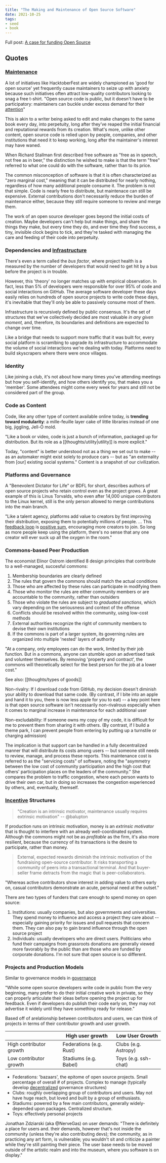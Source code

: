 ```yaml
---
title: "The Making and Maintenance of Open Source Software"
date: 2021-10-25
tags:
- seed
- book
---
```


Full post: [A case for funding Open Source](posts/paid-open-source.md)

## Quotes
### [Maintenance](thoughts/creation%20vs%20maintenance.md)
A lot of initiatives like HacktoberFest are widely championed as 'good for open source' yet frequently cause maintainers to seize up with anxiety because such initiatives often attract low-quality contributors looking to snag a free t-shirt. "Open source code is public, but it doesn't have to be participatory: maintainers can buckle under excess demand for their [attention](thoughts/attention%20economy.md)"

This is akin to a writer being asked to edit and make changes to the same book every day, into perpetuity, long after they’ve reaped the initial financial and reputational rewards from its creation. What's more, unlike other content, open source code is relied upon by people, companies, and other institutions that need it to keep working, long after the maintainer's interest may have waned.

When Richard Stallman first described free software as "free as in speech, not free as in beer," the distinction he wished to make is that the term "free" referred to what one could do with the software, rather than to its price.

The common misconception of software is that it is often characterized as "zero marginal cost," meaning that it can be distributed for nearly nothing, regardless of how many additional people consume it. The problem is not that simple. Code is nearly free to distribute, but maintenace can still be expensive. External contributions don't necessarily reduce the burden of maintenance either, because they still require someone to review and merge them.

The work of an open source developer goes beyond the initial costs of creation. Maybe developers can't help but make things, and share the things they make, but every time they do, and ever time they find success, a tiny, invisible clock begins to tick, and they're tasked with managing the care and feeding of their code into perpetuity.

### Dependencies and [Infrastructure](thoughts/infrastructure.md)
There's even a term called the *bus factor*, where project health is a measured by the number of developers that would need to get hit by a bus before the project is in trouble.

However, this 'theory' no longer matches up with empirical observation. In fact, less than 5% of developers were responsible for over 95% of code and social interactions on GitHub. The average software developer these days easily relies on hundreds of open source projects to write code these days, it's inevitable that they'll only be able to passively consume most of them.

Infrastructure is recursively defined by public consensus. It's the set of structures that we've collectively decided are most valuable *in any given moment,* and, therefore, its boundaries and definitions are expected to change over time.

Like a bridge that needs to support more traffic that it was built for, every social platform is scramlbing to upgrade its infrastructure to accommodate the volume of social interactions we're dealing with today. Platforms need to build skyscrapers where there were once villages.

### Identity
Like joining a club, it's not about how many times you've attending meetings but how you self-identify, and how others identify you, that makes you a 'member'. Some attendees might come every week for years and still not be considered part of the group.

### Code as Content
Code, like any other type of content available online today, is **trending toward modularity**: a mille-feuille layer cake of little libraries instead of one big, jiggling, Jell-O mold.

"Like a book or video, code is just a bunch of information, packaged up for distribution. But its role as a [[thoughts/utility|utility]] is more explicit."

Today, "content" is better understood not as a thing we set out to make -- as an automaker might exist solely to produce cars -- but as "an externality from [our] existing social systems." Content is a snapshot of our civilization.

### Platforms and Governance
A "Benevolent Dictator for Life" or BDFL for short, describes authors of open source projects who retain control even as the project grows. A great example of this is Linus Torvalds, who even after 14,000 unique contributors to the Linux kernel, still is the only person allowed to merge contributions into the main branch.

"Like a talent agency, platforms add value to creators by first improving their *distribution*, exposing them to potentially millions of people. ... This [feedback loop](thoughts/feedback%20loops.md) is [positive sum](thoughts/positive%20sum.md), encouraging more creators to join. So long as more people keep using the platform, there's no sense that any one creator will ever suck up all the oxygen in the room."

###  Commons-based Peer Production
The economist Elinor Ostrom identified 8 design principles that contribute to a well-managed, succesful commons:
1. Membership boundaries are clearly defined
2. The rules that govern the commons should match the actual conditions
3. Those who are affected by these rules can participate in modifying them
4. Those who monitor the rules are either community members or are accountable to the community, rather than outsiders
5. Those who violate the rules are subject to *graduated sanctions*, which vary depending on the seriousness and context of the offense
6. Conflicts should be resolved within the community, using low-cost methods
7. External authorities recognize the right of community members to devise their own institutions
8. If the commons is part of a larger system, its governing rules are organized into multiple 'nested' layers of authority

"At a company, only employees can do the work, limited by their job function. But in a commons, anyone can stumble upon an advertised task and volunteer themselves. By removing 'property and contract', the commons will theoretically select for the best person for the job at a lower cost."

See also: [[thoughts/types of goods]]

Non-rivalry: If I download code from GitHub, my decision doesn't diminish your ability to download that same code. (By contrast, if I bite into an apple and hand it to you, there is now less apple for you to eat) -- a key point here is that open source software isn't necessarily non-rivalrous especially when it comes to marginal increase in maintenance for each additional user

Non-excludability: If someone owns my copy of my code, it is difficult for me to prevent them from sharing it with others. (By contrast, if I build a theme park, I can prevent people from entering by putting up a turnstile or charging admission)

The implication is that support can be handled in a fully decentralized manner that will distribute its costs among users -- but someone still needs to review, manage, and process these reports. This maintenance cost is referred to as the "servicing costs" of software, noting the "asymmetry between the low cost of community participation and the high cost that others' participation places on the leaders of the community." She compares the problem to traffic congestion, where each person wants to drive their own car, but in doing so increases the congestion experienced by others, and, eventually, themself.

### [Incentive](thoughts/incentives.md) Structures
> "Creation is an intrinsic motivator, maintenance usually requires extrinsic motivation" -- @balupton

If production runs on intrinsic motivation, money is an *extrinsic motivator* that is thought to interfere with an already well-coordinated system. Although the commons might not be as *profitable* as the firm, it's also more resilient, because the currency of its transactions is the desire to participate, rather than money.

> External, expected rewards diminish the intrinsic motivation of the fundraising open-source contributor. It risks transporting a community of peers into a transactional terminal. And that buyer-seller frame detracts from the magic that is peer-collaborators.

"Whereas active contributors show interest in adding value to others early on, casual contributors demonstrate an acute, personal need at the outset."

There are two types of funders that care enough to spend money on open source:
1. Institutions: usually companies, but also governments and universities. They spend money to influence and access a project they care about -- especially gaining priority for issues and pull requests that concern them. They can also pay to gain brand influence through the open source project
2. Individuals: usually developers who are direct users. Politicians who fund their campaigns from grassroots donations are generally viewed more favorably by the public than are those who are funded by corporate donations. I'm not sure that open source is so different.

### Projects and Production Models
Similar to governance models in [governance](thoughts/governance.md)

"While some open source developers write code in public from the very beginning, many prefer to do their initial creative work in private, so they can properly articulate their ideas before opening the project up for feedback. Even if developers do publish their code early on, they may not advertise it widely until they have something ready for release."

Based off of arelationship between contributors and users, we can think of projects in terms of their contributor growth and user growth.

||High user growth|Low User Growth|
|---|---|---|
|High contributor growth| Federations (e.g. Rust) | Clubs (e.g. Astropy) |
|Low contributor growth| Stadiums (e.g. Babel) | Toys (e.g. ssh-chat) |

- Federations: 'bazaars', the epitome of open source projects. Small percentage of overall # of projects. Complex to manage (typically develop [decentralized](thoughts/decentralization.md) governance structures)
- Clubs: roughly overlapping group of contributors and users. May not have huge reach, but loved and built by a group of enthusiasts.
- Stadiums: powered by a few main contributors, generally widely-depended upon packages. Centralized structure.
- Toys: effectively personal projects

Jonathan Zdziarski (aka @NerveGas) on user demands: "There is definitely a place for users and. their demands, however that's not inside the community (unless they're also contributing devs); the community, as in practicing any art form, is vulnerable; you wouldn't sit and criticize a painter while they're still painting their piece. The user base needs to be moved outside of the artistic realm and into the museum, where you software is on display."